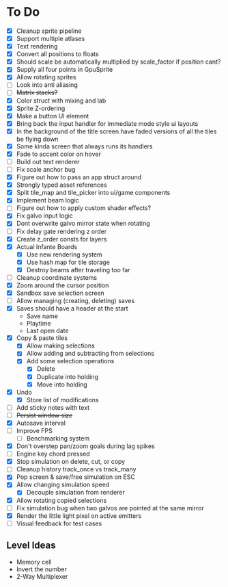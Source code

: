 # To Do

- [x] Cleanup sprite pipeline
- [x] Support multiple atlases
- [x] Text rendering
- [x] Convert all positions to floats
- [x] Should scale be automatically multiplied by scale_factor if position cant?
- [x] Supply all four points in GpuSprite
- [x] Allow rotating sprites
- [ ] Look into anti aliasing
- [ ] ~~Matrix stacks?~~
- [x] Color struct with mixing and lab
- [x] Sprite Z-ordering
- [x] Make a button UI element
- [x] Bring back the input handler for immediate mode style ui layouts
- [x] In the background of the title screen have faded versions of all the tiles be flying down
- [x] Some kinda screen that always runs its handlers
- [x] Fade to accent color on hover
- [ ] Build out text renderer
- [ ] Fix scale anchor bug
- [x] Figure out how to pass an app struct around
- [x] Strongly typed asset references
- [x] Split tile_map and tile_picker into ui/game components
- [x] Implement beam logic
- [ ] Figure out how to apply custom shader effects?
- [x] Fix galvo input logic
- [x] Dont overwrite galvo mirror state when rotating
- [ ] Fix delay gate rendering z order
- [x] Create z_order consts for layers
- [x] Actual Infante Boards
  - [x] Use new rendering system
  - [x] Use hash map for tile storage
  - [x] Destroy beams after traveling too far
- [ ] Cleanup coordinate systems
- [x] Zoom around the cursor position
- [x] Sandbox save selection screen
- [ ] Allow managing (creating, deleting) saves
- [x] Saves should have a header at the start
  - Save name
  - Playtime
  - Last open date
- [x] Copy & paste tiles
  - [x] Allow making selections
  - [x] Allow adding and subtracting from selections
  - [x] Add some selection operations
    - [x] Delete
    - [x] Duplicate into holding
    - [x] Move into holding
- [x] Undo
  - [x] Store list of modifications
- [ ] Add sticky notes with text
- [ ] ~~Persist window size~~
- [x] Autosave interval
- [ ] Improve FPS
  - [ ] Benchmarking system
- [x] Don't overstep pan/zoom goals during lag spikes
- [ ] Engine key chord pressed
- [x] Stop simulation on delete, cut, or copy
- [ ] Cleanup history track_once vs track_many
- [x] Pop screen & save/free simulation on ESC
- [x] Allow changing simulation speed
  - [x] Decouple simulation from renderer
- [x] Allow rotating copied selections
- [ ] Fix simulation bug when two galvos are pointed at the same mirror
- [x] Render the little light pixel on active emitters
- [ ] Visual feedback for test cases

## Level Ideas

- Memory cell
- Invert the number
- 2-Way Multiplexer
